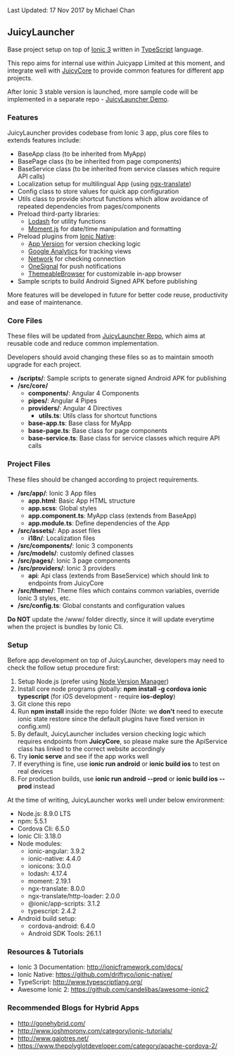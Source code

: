 
Last Updated: 17 Nov 2017 by Michael Chan


## JuicyLauncher

Base project setup on top of [Ionic 3](http://ionicframework.com/docs/) written in [TypeScript](http://www.typescriptlang.org/) language. 

This repo aims for internal use within Juicyapp Limited at this moment, and integrate well with [JuicyCore](https://git.juicyapphk.com/juicyapp/juicycore) to provide common features for different app projects. 

After Ionic 3 stable version is launched, more sample code will be implemented in a separate repo - [JuicyLauncher Demo](https://git.juicyapphk.com/juicyapp/juicylauncher_demo).


### Features

JuicyLauncher provides codebase from Ionic 3 app, plus core files to extends features include:

- BaseApp class (to be inherited from MyApp)
- BasePage class (to be inherited from page components)
- BaseService class (to be inherited from service classes which require API calls)
- Localization setup for multilingual App (using [ngx-translate](https://github.com/ngx-translate/core))
- Config class to store values for quick app configuration
- Utils class to provide shortcut functions which allow avoidance of repeated dependencies from pages/components
- Preload third-party libraries:
    - [Lodash](https://lodash.com/) for utility functions
    - [Moment.js](http://momentjs.com/) for date/time manipulation and formatting
- Preload plugins from [Ionic Native](https://ionicframework.com/docs/native/):
    - [App Version](https://ionicframework.com/docs/native/app-version/) for version checking logic
    - [Google Analytics](https://ionicframework.com/docs/native/google-analytics/) for tracking views
    - [Network](https://ionicframework.com/docs/native/network/) for checking connection
    - [OneSignal](https://ionicframework.com/docs/native/onesignal/) for push notifications
    - [ThemeableBrowser](https://ionicframework.com/docs/native/themeablebrowser/) for customizable in-app browser
- Sample scripts to build Android Signed APK before publishing

More features will be developed in future for better code reuse, productivity and ease of maintenance. 


### Core Files

These files will be updated from [JuicyLauncher Repo](https://git.juicyapphk.com/juicyapp/juicylauncher), which aims at reusable code and reduce common implementation. 

Developers should avoid changing these files so as to maintain smooth upgrade for each project.

- **/scripts/**: Sample scripts to generate signed Android APK for publishing
- **/src/core/**
    - **components/**: Angular 4 Components
    - **pipes/**: Angular 4 Pipes
    - **providers/**: Angular 4 Directives
        - **utils.ts**: Utils class for shortcut functions
    - **base-app.ts**: Base class for MyApp
    - **base-page.ts**: Base class for page components
    - **base-service.ts**: Base class for service classes which require API calls


### Project Files

These files should be changed according to project requirements. 

- **/src/app/**: Ionic 3 App files
    - **app.html**: Basic App HTML structure
    - **app.scss**: Global styles
    - **app.component.ts**: MyApp class (extends from BaseApp)
    - **app.module.ts**: Define dependencies of the App
- **/src/assets/**: App asset files
    - **i18n/**: Localization files
- **/src/components/**: Ionic 3 components
- **/src/models/**: customly defined classes
- **/src/pages/**: Ionic 3 page components
- **/src/providers/**: Ionic 3 providers
    - **api**: Api class (extends from BaseService) which should link to endpoints from JuicyCore
- **/src/theme/**: Theme files which contains common variables, override Ionic 3 styles, etc. 
- **/src/config.ts**: Global constants and configuration values

**Do NOT** update the /www/ folder directly, since it will update everytime when the project is bundles by Ionic Cli. 


### Setup

Before app development on top of JuicyLauncher, developers may need to check the follow setup procedure first:

1. Setup Node.js (prefer using [Node Version Manager](https://github.com/creationix/nvm))
2. Install core node programs globally: **npm install -g cordova ionic typescript** (for iOS development - require **ios-deploy**)
3. Git clone this repo
4. Run **npm install** inside the repo folder (Note: we **don't** need to execute ionic state restore since the default plugins have fixed version in config.xml)
5. By default, JuicyLauncher includes version checking logic which requires endpoints from **JuicyCore**, so please make sure the ApiService class has linked to the correct website accordingly
6. Try **ionic serve** and see if the app works well
7. If everything is fine, use **ionic run android** or **ionic build ios** to test on real devices
8. For production builds, use **ionic run android --prod** or **ionic build ios --prod** instead

At the time of writing, JuicyLauncher works well under below environment:

- Node.js: 8.9.0 LTS
- npm: 5.5.1
- Cordova Cli: 6.5.0
- Ionic Cli: 3.18.0
- Node modules:
    - ionic-angular: 3.9.2
    - ionic-native: 4.4.0
    - ionicons: 3.0.0
    - lodash: 4.17.4
    - moment: 2.19.1
    - ngx-translate: 8.0.0
    - ngx-translate/http-loader: 2.0.0
    - @ionic/app-scripts: 3.1.2
    - typescript: 2.4.2
- Android build setup:
    - cordova-android: 6.4.0
    - Android SDK Tools: 26.1.1

### Resources & Tutorials

- Ionic 3 Documentation: http://ionicframework.com/docs/
- Ionic Native: https://github.com/driftyco/ionic-native/
- TypeScript: http://www.typescriptlang.org/
- Awesome Ionic 2: https://github.com/candelibas/awesome-ionic2


### Recommended Blogs for Hybrid Apps

- http://gonehybrid.com/
- http://www.joshmorony.com/category/ionic-tutorials/
- http://www.gajotres.net/
- https://www.thepolyglotdeveloper.com/category/apache-cordova-2/

